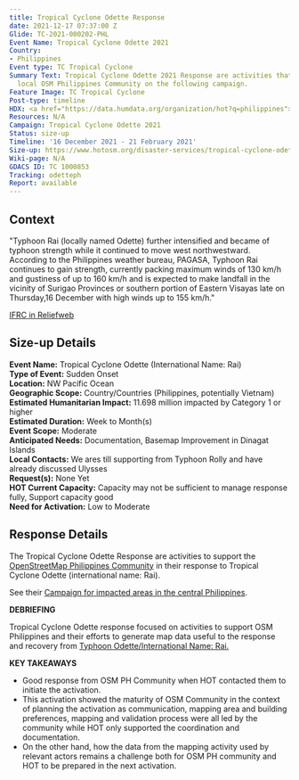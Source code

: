 ```yaml
---
title: Tropical Cyclone Odette Response
date: 2021-12-17 07:37:00 Z
Glide: TC-2021-000202-PHL
Event Name: Tropical Cyclone Odette 2021
Country:
- Philippines
Event type: TC Tropical Cyclone
Summary Text: Tropical Cyclone Odette 2021 Response are activities that support the
  local OSM Philippines Community on the following campaign.
Feature Image: TC Tropical Cyclone
Post-type: timeline
HDX: <a href="https://data.humdata.org/organization/hot?q=philippines">Philippines</a>
Resources: N/A
Campaign: Tropical Cyclone Odette 2021
Status: size-up
Timeline: '16 December 2021 - 21 February 2021'
Size-up: https://www.hotosm.org/disaster-services/tropical-cyclone-odette-slash-rai-size-up/
Wiki-page: N/A
GDACS ID: TC 1000853
Tracking: odetteph
Report: available
---
```


<h2>Context</h2>

"Typhoon Rai (locally named Odette) further intensified and became of typhoon strength while it continued to move west northwestward. According to the Philippines weather bureau, PAGASA, Typhoon Rai continues to gain strength, currently packing maximum winds of 130 km/h and gustiness of up to 160 km/h and is expected to make landfall in the vicinity of Surigao Provinces or southern portion of Eastern Visayas late on Thursday,16 December with high winds up to 155 km/h." 

<a href="https://reliefweb.int/sites/reliefweb.int/files/resources/PDC_Typhoon_Rai_Philippines_UNOCHA_WFP_JADE_15DEC%202100UTC.pdf" target="_blank">IFRC in Reliefweb</a>

<h2>Size-up Details</h2>

<strong>Event Name:</strong> Tropical Cyclone Odette (International Name: Rai)<br>
<strong>Type of Event:</strong> Sudden Onset<br>
<strong>Location:</strong> NW Pacific Ocean<br>
<strong>Geographic Scope:</strong>  Country/Countries (Philippines, potentially Vietnam)<br>
<strong>Estimated Humanitarian Impact:</strong>  11.698 million impacted by Category 1 or higher<br>
<strong>Estimated Duration:</strong> Week to Month(s)<br>
<strong>Event Scope:</strong> Moderate<br>
<strong>Anticipated Needs:</strong> Documentation, Basemap Improvement in Dinagat Islands<br>
<strong>Local Contacts:</strong> We ares till supporting from Typhoon Rolly and have already discussed Ulysses<br>
<strong>Request(s):</strong> None Yet<br>
<strong>HOT Current Capacity:</strong> Capacity may not be sufficient to manage response fully, Support capacity good<br>
<strong>Need for Activation:</strong> Low to Moderate<be>


<h2>Response Details</h2>

The Tropical Cyclone Odette Response are activities to support the <a href="https://tasks.hotosm.org/organisations/13"> OpenStreetMap Philippines Community</a> in their response to Tropical Cyclone Odette (international name: Rai). 

See their <a href="https://tasks.hotosm.org/explore?campaign=Tropical%20Cyclone%20Odette%202021">Campaign for impacted areas in the central Philippines</a>.


<strong>DEBRIEFING</strong><br>

Tropical Cyclone Odette response focused on activities to support OSM Philippines and their efforts to generate map data useful to the response and recovery from <a href="https://en.wikipedia.org/wiki/Typhoon_Rai Typhoon Odette/International"> Typhoon Odette/International Name: Rai. </a>


<strong>KEY TAKEAWAYS</strong><br>

- Good response from OSM PH Community when HOT contacted them to initiate the activation.
- This activation showed the maturity of OSM Community in the context of planning the activation as communication, mapping area and building preferences, mapping and validation process were all led by the community while HOT only supported the coordination and documentation.
- On the other hand, how the data from the mapping activity used by relevant actors remains a challenge both for OSM PH community and HOT to be prepared in the next activation.